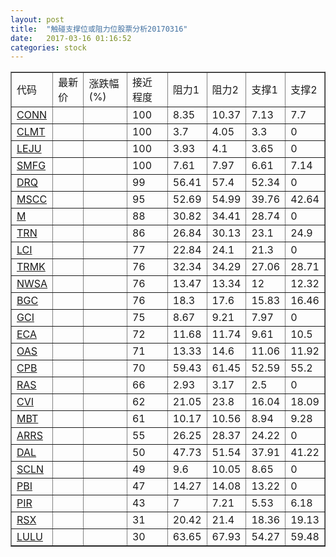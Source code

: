 ```yaml
---
layout: post
title:  "触碰支撑位或阻力位股票分析20170316"
date:   2017-03-16 01:16:52
categories: stock
---
```

<script type="text/javascript">
var stockList = []
stockList.push('gb_conn');
stockList.push('gb_clmt');
stockList.push('gb_leju');
stockList.push('gb_smfg');
stockList.push('gb_drq');
stockList.push('gb_mscc');
stockList.push('gb_m');
stockList.push('gb_trn');
stockList.push('gb_lci');
stockList.push('gb_trmk');
stockList.push('gb_nwsa');
stockList.push('gb_bgc');
stockList.push('gb_gci');
stockList.push('gb_eca');
stockList.push('gb_oas');
stockList.push('gb_cpb');
stockList.push('gb_ras');
stockList.push('gb_cvi');
stockList.push('gb_mbt');
stockList.push('gb_arrs');
stockList.push('gb_dal');
stockList.push('gb_scln');
stockList.push('gb_pbi');
stockList.push('gb_pir');
stockList.push('gb_rsx');
stockList.push('gb_lulu');
</script>
<table border="1">
 <tr>
 <td>代码</td>
 <td>最新价</td>
 <td>涨跌幅(%)</td>
 <td>接近程度</td>
 <td>阻力1</td>
 <td>阻力2</td>
 <td>支撑1</td>
 <td>支撑2</td>
</tr>
  <tr id="conn" class="red">
  <td><a href="http://stock.finance.sina.com.cn/usstock/quotes/CONN.html" target="_blank">CONN</a></td><td></td><td></td><td>100</td><td>8.35</td><td>10.37</td><td>7.13</td><td>7.7</td></tr>
  <tr id="clmt" class="red">
  <td><a href="http://stock.finance.sina.com.cn/usstock/quotes/CLMT.html" target="_blank">CLMT</a></td><td></td><td></td><td>100</td><td>3.7</td><td>4.05</td><td>3.3</td><td>0</td></tr>
  <tr id="leju" class="green">
  <td><a href="http://stock.finance.sina.com.cn/usstock/quotes/LEJU.html" target="_blank">LEJU</a></td><td></td><td></td><td>100</td><td>3.93</td><td>4.1</td><td>3.65</td><td>0</td></tr>
  <tr id="smfg" class="red">
  <td><a href="http://stock.finance.sina.com.cn/usstock/quotes/SMFG.html" target="_blank">SMFG</a></td><td></td><td></td><td>100</td><td>7.61</td><td>7.97</td><td>6.61</td><td>7.14</td></tr>
  <tr id="drq" class="green">
  <td><a href="http://stock.finance.sina.com.cn/usstock/quotes/DRQ.html" target="_blank">DRQ</a></td><td></td><td></td><td>99</td><td>56.41</td><td>57.4</td><td>52.34</td><td>0</td></tr>
  <tr id="mscc" class="red">
  <td><a href="http://stock.finance.sina.com.cn/usstock/quotes/MSCC.html" target="_blank">MSCC</a></td><td></td><td></td><td>95</td><td>52.69</td><td>54.99</td><td>39.76</td><td>42.64</td></tr>
  <tr id="m" class="red">
  <td><a href="http://stock.finance.sina.com.cn/usstock/quotes/M.html" target="_blank">M</a></td><td></td><td></td><td>88</td><td>30.82</td><td>34.41</td><td>28.74</td><td>0</td></tr>
  <tr id="trn" class="red">
  <td><a href="http://stock.finance.sina.com.cn/usstock/quotes/TRN.html" target="_blank">TRN</a></td><td></td><td></td><td>86</td><td>26.84</td><td>30.13</td><td>23.1</td><td>24.9</td></tr>
  <tr id="lci" class="green">
  <td><a href="http://stock.finance.sina.com.cn/usstock/quotes/LCI.html" target="_blank">LCI</a></td><td></td><td></td><td>77</td><td>22.84</td><td>24.1</td><td>21.3</td><td>0</td></tr>
  <tr id="trmk" class="red">
  <td><a href="http://stock.finance.sina.com.cn/usstock/quotes/TRMK.html" target="_blank">TRMK</a></td><td></td><td></td><td>76</td><td>32.34</td><td>34.29</td><td>27.06</td><td>28.71</td></tr>
  <tr id="nwsa" class="green">
  <td><a href="http://stock.finance.sina.com.cn/usstock/quotes/NWSA.html" target="_blank">NWSA</a></td><td></td><td></td><td>76</td><td>13.47</td><td>13.34</td><td>12</td><td>12.32</td></tr>
  <tr id="bgc" class="green">
  <td><a href="http://stock.finance.sina.com.cn/usstock/quotes/BGC.html" target="_blank">BGC</a></td><td></td><td></td><td>76</td><td>18.3</td><td>17.6</td><td>15.83</td><td>16.46</td></tr>
  <tr id="gci" class="green">
  <td><a href="http://stock.finance.sina.com.cn/usstock/quotes/GCI.html" target="_blank">GCI</a></td><td></td><td></td><td>75</td><td>8.67</td><td>9.21</td><td>7.97</td><td>0</td></tr>
  <tr id="eca" class="green">
  <td><a href="http://stock.finance.sina.com.cn/usstock/quotes/ECA.html" target="_blank">ECA</a></td><td></td><td></td><td>72</td><td>11.68</td><td>11.74</td><td>9.61</td><td>10.5</td></tr>
  <tr id="oas" class="red">
  <td><a href="http://stock.finance.sina.com.cn/usstock/quotes/OAS.html" target="_blank">OAS</a></td><td></td><td></td><td>71</td><td>13.33</td><td>14.6</td><td>11.06</td><td>11.92</td></tr>
  <tr id="cpb" class="red">
  <td><a href="http://stock.finance.sina.com.cn/usstock/quotes/CPB.html" target="_blank">CPB</a></td><td></td><td></td><td>70</td><td>59.43</td><td>61.45</td><td>52.59</td><td>55.2</td></tr>
  <tr id="ras" class="red">
  <td><a href="http://stock.finance.sina.com.cn/usstock/quotes/RAS.html" target="_blank">RAS</a></td><td></td><td></td><td>66</td><td>2.93</td><td>3.17</td><td>2.5</td><td>0</td></tr>
  <tr id="cvi" class="red">
  <td><a href="http://stock.finance.sina.com.cn/usstock/quotes/CVI.html" target="_blank">CVI</a></td><td></td><td></td><td>62</td><td>21.05</td><td>23.8</td><td>16.04</td><td>18.09</td></tr>
  <tr id="mbt" class="red">
  <td><a href="http://stock.finance.sina.com.cn/usstock/quotes/MBT.html" target="_blank">MBT</a></td><td></td><td></td><td>61</td><td>10.17</td><td>10.56</td><td>8.94</td><td>9.28</td></tr>
  <tr id="arrs" class="red">
  <td><a href="http://stock.finance.sina.com.cn/usstock/quotes/ARRS.html" target="_blank">ARRS</a></td><td></td><td></td><td>55</td><td>26.25</td><td>28.37</td><td>24.22</td><td>0</td></tr>
  <tr id="dal" class="red">
  <td><a href="http://stock.finance.sina.com.cn/usstock/quotes/DAL.html" target="_blank">DAL</a></td><td></td><td></td><td>50</td><td>47.73</td><td>51.54</td><td>37.91</td><td>41.22</td></tr>
  <tr id="scln" class="red">
  <td><a href="http://stock.finance.sina.com.cn/usstock/quotes/SCLN.html" target="_blank">SCLN</a></td><td></td><td></td><td>49</td><td>9.6</td><td>10.05</td><td>8.65</td><td>0</td></tr>
  <tr id="pbi" class="green">
  <td><a href="http://stock.finance.sina.com.cn/usstock/quotes/PBI.html" target="_blank">PBI</a></td><td></td><td></td><td>47</td><td>14.27</td><td>14.08</td><td>13.22</td><td>0</td></tr>
  <tr id="pir" class="red">
  <td><a href="http://stock.finance.sina.com.cn/usstock/quotes/PIR.html" target="_blank">PIR</a></td><td></td><td></td><td>43</td><td>7</td><td>7.21</td><td>5.53</td><td>6.18</td></tr>
  <tr id="rsx" class="red">
  <td><a href="http://stock.finance.sina.com.cn/usstock/quotes/RSX.html" target="_blank">RSX</a></td><td></td><td></td><td>31</td><td>20.42</td><td>21.4</td><td>18.36</td><td>19.13</td></tr>
  <tr id="lulu" class="green">
  <td><a href="http://stock.finance.sina.com.cn/usstock/quotes/LULU.html" target="_blank">LULU</a></td><td></td><td></td><td>30</td><td>63.65</td><td>67.93</td><td>54.27</td><td>59.48</td></tr>
</table>
